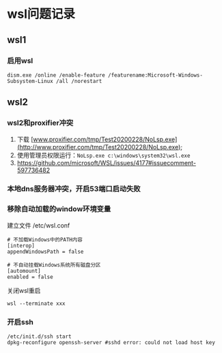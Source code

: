 # wsl问题记录

## wsl1

### 启用wsl

`dism.exe /online /enable-feature /featurename:Microsoft-Windows-Subsystem-Linux /all /norestart`

## wsl2

### wsl2和proxifier冲突

1. 下载 [www.proxifier.com/tmp/Test20200228/NoLsp.exe](http://www.proxifier.com/tmp/Test20200228/NoLsp.exe);
2. 使用管理员权限运行：`NoLsp.exe c:\windows\system32\wsl.exe`
3. https://github.com/microsoft/WSL/issues/4177#issuecomment-597736482

### 本地dns服务器冲突，开启53端口启动失败

### 移除自动加载的window环境变量

建立文件 /etc/wsl.conf 

```
# 不加载Windows中的PATH内容
[interop]
appendWindowsPath = false

# 不自动挂载Windows系统所有磁盘分区
[automount]
enabled = false
```

关闭wsl重启

`wsl --terminate xxx`

### 开启ssh

```
/etc/init.d/ssh start
dpkg-reconfigure openssh-server #sshd error: could not load host key
```

